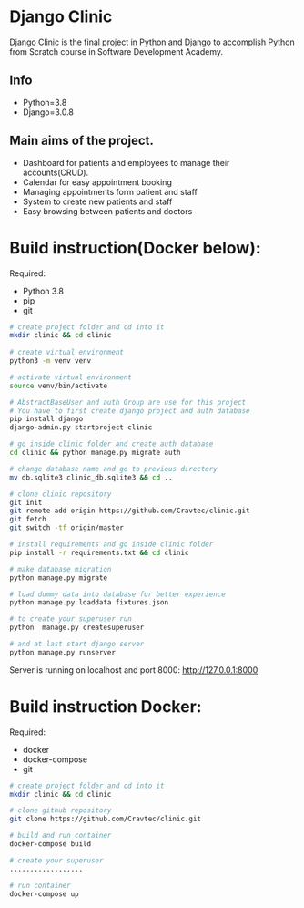 # Django Clinic
Django Clinic is the final project in Python and Django to accomplish Python from Scratch course in Software Development Academy.

## Info

* Python=3.8
* Django=3.0.8

## Main aims of the project.

* Dashboard for patients and employees to manage their accounts(CRUD).
* Calendar for easy appointment booking
* Managing appointments form patient and staff
* System to create new patients and staff
* Easy browsing between patients and doctors


# Build instruction(Docker below):

Required:
* Python 3.8
* pip
* git

```bash
# create project folder and cd into it
mkdir clinic && cd clinic
 
# create virtual environment
python3 -m venv venv

# activate virtual environment
source venv/bin/activate

# AbstractBaseUser and auth Group are use for this project
# You have to first create django project and auth database
pip install django
django-admin.py startproject clinic

# go inside clinic folder and create auth database
cd clinic && python manage.py migrate auth

# change database name and go to previous directory
mv db.sqlite3 clinic_db.sqlite3 && cd ..

# clone clinic repository
git init
git remote add origin https://github.com/Cravtec/clinic.git
git fetch
git switch -tf origin/master

# install requirements and go inside clinic folder
pip install -r requirements.txt && cd clinic

# make database migration
python manage.py migrate

# load dummy data into database for better experience
python manage.py loaddata fixtures.json

# to create your superuser run
python  manage.py createsuperuser

# and at last start django server
python manage.py runserver
```

Server is running on localhost and port 8000:
http://127.0.0.1:8000


# Build instruction Docker:

Required:
* docker
* docker-compose
* git

```bash
# create project folder and cd into it
mkdir clinic && cd clinic

# clone github repository
git clone https://github.com/Cravtec/clinic.git

# build and run container
docker-compose build

# create your superuser
..................

# run container
docker-compose up

```